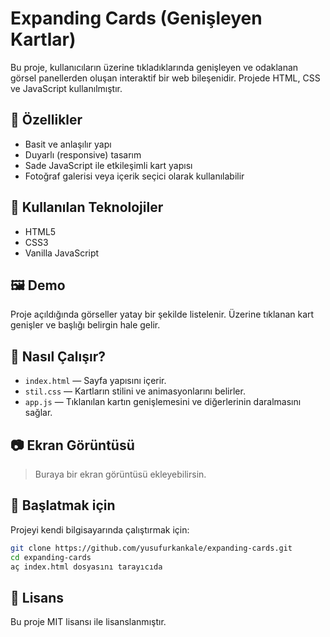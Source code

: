 # Expanding Cards (Genişleyen Kartlar)

Bu proje, kullanıcıların üzerine tıkladıklarında genişleyen ve odaklanan görsel panellerden oluşan interaktif bir web bileşenidir. Projede HTML, CSS ve JavaScript kullanılmıştır.

## 🎯 Özellikler

- Basit ve anlaşılır yapı
- Duyarlı (responsive) tasarım
- Sade JavaScript ile etkileşimli kart yapısı
- Fotoğraf galerisi veya içerik seçici olarak kullanılabilir

## 🧩 Kullanılan Teknolojiler

- HTML5
- CSS3
- Vanilla JavaScript

## 🖼️ Demo

Proje açıldığında görseller yatay bir şekilde listelenir. Üzerine tıklanan kart genişler ve başlığı belirgin hale gelir.

## 🔧 Nasıl Çalışır?

- `index.html` — Sayfa yapısını içerir.
- `stil.css` — Kartların stilini ve animasyonlarını belirler.
- `app.js` — Tıklanılan kartın genişlemesini ve diğerlerinin daralmasını sağlar.

## 📷 Ekran Görüntüsü

> Buraya bir ekran görüntüsü ekleyebilirsin.

## 🚀 Başlatmak için

Projeyi kendi bilgisayarında çalıştırmak için:

```bash
git clone https://github.com/yusufurkankale/expanding-cards.git
cd expanding-cards
aç index.html dosyasını tarayıcıda
```

## 📄 Lisans

Bu proje MIT lisansı ile lisanslanmıştır.

